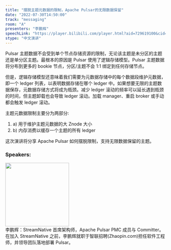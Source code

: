 ```yaml
---
title: "摆脱主题元数据的限制，Apache Pulsar的无限数据保留"
date: "2022-07-30T14:50:00"
track: "messaging"
room: "A"
presenters: "李鹏辉"
speechLink: "https://player.bilibili.com/player.html?aid=729619100&cid=806352672&page=1"
stype: "中文演讲"
---
```

Pulsar 主题数据不会受到单个节点存储资源的限制，无论该主题是未分区的主题还是单分区主题。最根本的原因是 Pulsar 使用了逻辑存储模型。Pulsar 主题数据将分布到更多的 bookie 节点，分区/主题不会 1:1 绑定到任何存储节点。

但是，逻辑存储模型还意味着我们需要为元数据存储中的每个数据段维护元数据，即一个 ledger 列表，以表明数据存储在哪个 ledger 中。如果想要无限的主题数据保存，元数据存储方式将成为瓶颈。减少 ledger 滚动的频率可以延长遇到瓶颈的时间，但主题卸载也会导致 ledger 滚动。加载 manager、重启 broker 或手动都会触发 ledger 滚动。

主题元数据限制主要分为两部分:

1. a) 用于维护主题元数据的大 Znode 大小
2. b) 内存消费以缓存一个主题的所有 ledger

这次演讲将分享 Apache Pulsar 如何摆脱限制，支持无限数据保留的主题。
 ### Speakers: 
 <img src="images/speaker/1185.png" width="200" /><br>李鹏辉：StreamNative 首席架构师，Apache Pulsar PMC 成员与 Committer。在加入 StreamNative 之前，李鹏辉就职于智联招聘(Zhaopin.com)担任软件工程师，并领导团队落地部署 Pulsar。

 